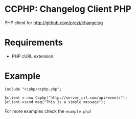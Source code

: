 CCPHP: Changelog Client PHP
====================

PHP client for http://github.com/prezi/changelog

Requirements
============

* PHP cURL extension


Example
===========

	include "ccphp/ccphp.php";

	$client = new Ccphp("http://server_url.com/api/events");
	$client->send_msg("This is a simple message");

For more examples check the ``example.php``!